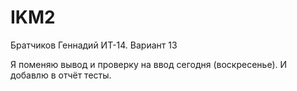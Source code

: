 # IKM2

Братчиков Геннадий ИТ-14. Вариант 13


Я поменяю вывод и проверку на ввод сегодня (воскресенье). И добавлю в отчёт тесты. 
